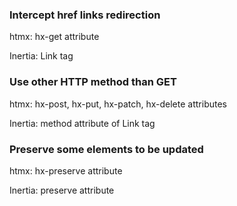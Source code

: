 ### Intercept href links redirection

htmx: hx-get attribute 

Inertia: Link tag

### Use other HTTP method than GET

htmx: hx-post, hx-put, hx-patch, hx-delete attributes

Inertia: method attribute of Link tag

### Preserve some elements to be updated

htmx: hx-preserve attribute

Inertia: preserve attribute

### 
